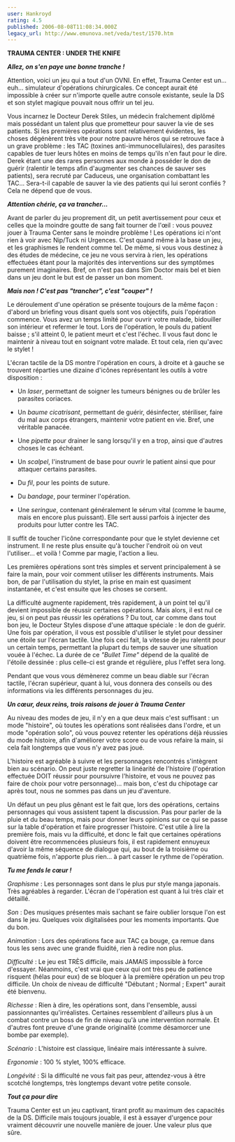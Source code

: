 ```yaml
---
user: Hankroyd
rating: 4.5
published: 2006-08-08T11:08:34.000Z
legacy_url: http://www.emunova.net/veda/test/1570.htm
---
```

**TRAUMA CENTER : UNDER THE KNIFE**  

  

  

_**Allez, on s'en paye une bonne tranche !**_  

  

Attention, voici un jeu qui a tout d'un OVNI. En effet, Trauma Center est un... euh... simulateur d'opérations chirurgicales. Ce concept aurait été impossible à créer sur n'importe quelle autre console existante, seule la DS et son stylet magique pouvait nous offrir un tel jeu.  

  

Vous incarnez le Docteur Derek Stiles, un médecin fraîchement diplômé mais possédant un talent plus que prometteur pour sauver la vie de ses patients. Si les premières opérations sont relativement évidentes, les choses dégénèrent très vite pour notre pauvre héros qui se retrouve face à un grave problème : les TAC (toxines anti-immunocellulaires), des parasites capables de tuer leurs hôtes en moins de temps qu'ils n'en faut pour le dire. Derek étant une des rares personnes aux monde à posséder le don de guérir (ralentir le temps afin d'augmenter ses chances de sauver ses patients), sera recruté par Caduceus, une organisation combattant les TAC... Sera-t-il capable de sauver la vie des patients qui lui seront confiés ? Cela ne dépend que de vous.  

  

  

_**Attention chérie, ça va trancher...**_  

  

Avant de parler du jeu proprement dit, un petit avertissement pour ceux et celles que la moindre goutte de sang fait tourner de l'œil : vous pouvez jouer à Trauma Center sans le moindre problème ! Les opérations ici n'ont rien à voir avec Nip/Tuck ni Urgences. C'est quand même à la base un jeu, et les graphismes le rendent comme tel. De même, si vous vous destinez à des études de médecine, ce jeu ne vous servira à rien, les opérations effectuées étant pour la majorités des interventions sur des symptômes purement imaginaires. Bref, on n'est pas dans Sim Doctor mais bel et bien dans un jeu dont le but est de passer un bon moment.  

  

  

_**Mais non ! C'est pas "trancher", c'est "couper" !**_  

  

Le déroulement d'une opération se présente toujours de la même façon : d'abord un briefing vous disant quels sont vos objectifs, puis l'opération commence. Vous avez un temps limité pour ouvrir votre malade, bidouiller son intérieur et refermer le tout. Lors de l'opération, le pouls du patient baisse ; s'il atteint 0, le patient meurt et c'est l'échec. Il vous faut donc le maintenir à niveau tout en soignant votre malade. Et tout cela, rien qu'avec le stylet !  

  

L'écran tactile de la DS montre l'opération en cours, à droite et à gauche se trouvent réparties une dizaine d'icônes représentant les outils à votre disposition :  

  

- Un _laser_, permettant de soigner les tumeurs bénignes ou de brûler les parasites coriaces.  

  

- Un _baume cicatrisant_, permettant de guérir, désinfecter, stériliser, faire du mal aux corps étrangers, maintenir votre patient en vie. Bref, une véritable panacée.  

  

- Une _pipette_ pour drainer le sang lorsqu'il y en a trop, ainsi que d'autres choses le cas échéant.  

  

- Un _scalpel_, l'instrument de base pour ouvrir le patient ainsi que pour attaquer certains parasites.  

  

- Du _fil_, pour les points de suture.  

  

- Du _bandage_, pour terminer l'opération.  

  

- Une _seringue_, contenant généralement le sérum vital (comme le baume, mais en encore plus puissant). Elle sert aussi parfois à injecter des produits pour lutter contre les TAC.  

  

  

Il suffit de toucher l'icône correspondante pour que le stylet devienne cet instrument. Il ne reste plus ensuite qu'à toucher l'endroit où on veut l'utiliser... et voilà ! Comme par magie, l'action a lieu.  

  

Les premières opérations sont très simples et servent principalement à se faire la main, pour voir comment utiliser les différents instruments. Mais bon, de par l'utilisation du stylet, la prise en main est quasiment instantanée, et c'est ensuite que les choses se corsent.  

  

La difficulté augmente rapidement, très rapidement, à un point tel qu'il devient impossible de réussir certaines opérations. Mais alors, il est nul ce jeu, si on peut pas réussir les opérations ? Du tout, car comme dans tout bon jeu, le Docteur Styles dispose d'une attaque spéciale : le don de guérir. Une fois par opération, il vous est possible d'utiliser le stylet pour dessiner une étoile sur l'écran tactile. Une fois ceci fait, la vitesse de jeu ralentit pour un certain temps, permettant la plupart du temps de sauver une situation vouée à l'échec. La durée de ce _"Bullet Time"_ dépend de la qualité de l'étoile dessinée : plus celle-ci est grande et régulière, plus l'effet sera long.  

  

Pendant que vous vous démènerez comme un beau diable sur l'écran tactile, l'écran supérieur, quant à lui, vous donnera des conseils ou des informations via les différents personnages du jeu.  

  

_**Un cœur, deux reins, trois raisons de jouer à Trauma Center**_  

  

Au niveau des modes de jeu, il n'y en a que deux mais c'est suffisant : un mode "histoire", où toutes les opérations sont réalisées dans l'ordre, et un mode "opération solo", où vous pouvez retenter les opérations déjà réussies du mode histoire, afin d'améliorer votre score ou de vous refaire la main, si cela fait longtemps que vous n'y avez pas joué.  

  

L'histoire est agréable à suivre et les personnages rencontrés s'intègrent bien au scénario. On peut juste regretter la linéarité de l'histoire (l'opération effectuée DOIT réussir pour poursuivre l'histoire, et vous ne pouvez pas faire de choix pour votre personnage)... mais bon, c'est du chipotage car après tout, nous ne sommes pas dans un jeu d'aventure.  

  

Un défaut un peu plus gênant est le fait que, lors des opérations, certains personnages qui vous assistent tapent la discussion. Pas pour parler de la pluie et du beau temps, mais pour donner leurs opinions sur ce qui se passe sur la table d'opération et faire progresser l'histoire. C'est utile à lire la première fois, mais vu la difficulté, et donc le fait que certaines opérations doivent être recommencées plusieurs fois, il est rapidement ennuyeux d'avoir la même séquence de dialogue qui, au bout de la troisième ou quatrième fois, n'apporte plus rien... à part casser le rythme de l'opération.  

  

  

_**Tu me fends le cœur !**_  

  

_Graphisme_ : Les personnages sont dans le plus pur style manga japonais. Très agréables à regarder. L'écran de l'opération est quant à lui très clair et détaillé.  

  

_Son_ : Des musiques présentes mais sachant se faire oublier lorsque l'on est dans le jeu. Quelques voix digitalisées pour les moments importants. Que du bon.  

  

_Animation_ : Lors des opérations face aux TAC ça bouge, ça remue dans tous les sens avec une grande fluidité, rien à redire non plus.  

  

_Difficulté_ : Le jeu est TRÈS difficile, mais JAMAIS impossible à force d'essayer. Néanmoins, c'est vrai que ceux qui ont très peu de patience risquent (hélas pour eux) de se bloquer à la première opération un peu trop difficile. Un choix de niveau de difficulté "Débutant ; Normal ; Expert" aurait été bienvenu.  

  

_Richesse_ : Rien à dire, les opérations sont, dans l'ensemble, aussi passionnantes qu'irréalistes. Certaines ressemblent d'ailleurs plus à un combat contre un boss de fin de niveau qu'à une intervention normale. Et d'autres font preuve d'une grande originalité (comme désamorcer une bombe par exemple).  

  

_Scénario_ : L'histoire est classique, linéaire mais intéressante à suivre.  

  

_Ergonomie_ : 100 % stylet, 100% efficace.  

  

_Longévité_ : Si la difficulté ne vous fait pas peur, attendez-vous à être scotché longtemps, très longtemps devant votre petite console.  

  

  

_**Tout ça pour dire**_  

  

Trauma Center est un jeu captivant, tirant profit au maximum des capacités de la DS. Difficile mais toujours jouable, il est à essayer d'urgence pour vraiment découvrir une nouvelle manière de jouer. Une valeur plus que sûre.